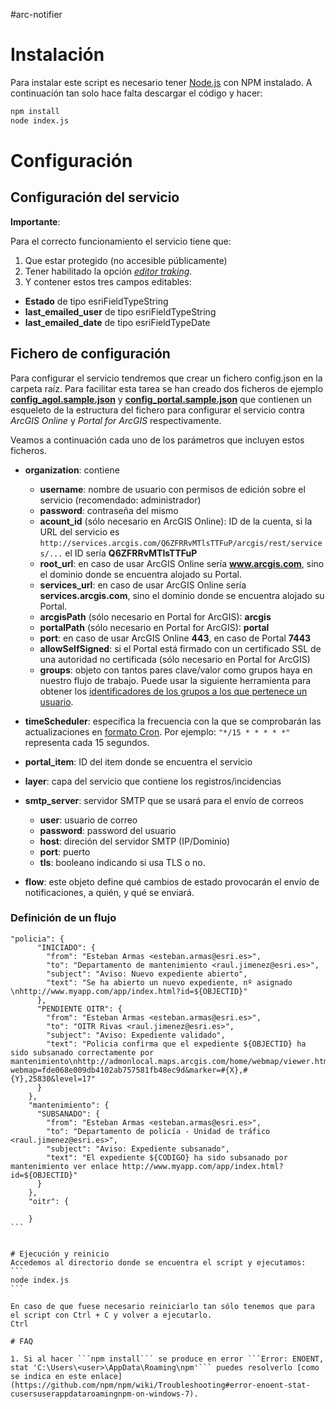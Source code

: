 #arc-notifier

# Instalación
Para instalar este script es necesario tener [Node.js](https://nodejs.org/en/) con NPM instalado. A continuación tan solo hace falta descargar el código y hacer:

```bash
npm install
node index.js
```

# Configuración

## Configuración del servicio
**Importante**: 

Para el correcto funcionamiento el servicio tiene que:

1. Que estar protegido (no accesible públicamente)
2. Tener habilitado la opción *[editor traking](http://server.arcgis.com/en/server/10.3/publish-services/windows/editor-tracking-for-feature-services.htm)*.
3. Y contener estos tres campos editables:
  * **Estado** de tipo esriFieldTypeString
  * **last_emailed_user** de tipo esriFieldTypeString
  * **last_emailed_date** de tipo esriFieldTypeDate

## Fichero de configuración

Para configurar el servicio tendremos que crear un fichero config.json en la carpeta raíz. Para facilitar esta tarea se han creado dos ficheros de ejemplo **[config_agol.sample.json](https://github.com/esri-es/ArcNotifier/blob/master/config_agol.sample.json)** y **[config_portal.sample.json](https://github.com/esri-es/ArcNotifier/blob/master/config_portal.sample.json)**	que contienen un esqueleto de la estructura del fichero para configurar el servicio contra *ArcGIS Online* y *Portal for ArcGIS* respectivamente.

Veamos a continuación cada uno de los parámetros que incluyen estos ficheros.

* **organization**: contiene 

  * **username**: nombre de usuario con permisos de edición sobre el servicio (recomendado: administrador)
  * **password**: contraseña del mismo
  * **acount_id** (sólo necesario en ArcGIS Online): ID de la cuenta, si la URL del servicio es ```http://services.arcgis.com/Q6ZFRRvMTlsTTFuP/arcgis/rest/services/...``` el ID sería **Q6ZFRRvMTlsTTFuP** 
  * **root_url**: en caso de usar ArcGIS Online sería **www.arcgis.com**, sino el dominio donde se encuentra alojado su Portal.
  * **services_url**: en caso de usar ArcGIS Online sería **services.arcgis.com**, sino el dominio donde se encuentra alojado su Portal.
  * **arcgisPath** (sólo necesario en Portal for ArcGIS): **arcgis** 
  * **portalPath** (sólo necesario en Portal for ArcGIS): **portal** 
  * **port**: en caso de usar ArcGIS Online **443**, en caso de Portal **7443**
  * **allowSelfSigned**: si el Portal está firmado con un certificado SSL de una autoridad no certificada (sólo necesario en Portal for ArcGIS)
  * **groups**: objeto con tantos pares clave/valor como grupos haya en nuestro flujo de trabajo. Puede usar la siguiente herramienta para obtener los [identificadores de los grupos a los que pertenece un usuario](https://esri-es.github.io/ArcNotifier/get-group-id.html).

* **timeScheduler**: especifica la frecuencia con la que se comprobarán las actualizaciones en [formato Cron](https://en.wikipedia.org/wiki/Cron). Por ejemplo: ```"*/15 * * * * *"``` representa cada 15 segundos.
  
* **portal_item**: ID del item donde se encuentra el servicio

* **layer**: capa del servicio que contiene los registros/incidencias
  
* **smtp_server**: servidor SMTP que se usará para el envío de correos
  * **user**: usuario de correo
  * **password**: password del usuario
  * **host**: direción del servidor SMTP (IP/Dominio)
  * **port**: puerto
  * **tls**: booleano indicando si usa TLS o no.
  
* **flow**: este objeto define qué cambios de estado provocarán el envío de notificaciones, a quién, y qué se enviará.

### Definición de un flujo

````
"policia": {
      "INICIADO": {
        "from": "Esteban Armas <esteban.armas@esri.es>",
        "to": "Departamento de mantenimiento <raul.jimenez@esri.es>",
        "subject": "Aviso: Nuevo expediente abierto",
        "text": "Se ha abierto un nuevo expediente, nº asignado \nhttp://www.myapp.com/app/index.html?id=${OBJECTID}"
      },
      "PENDIENTE OITR": {
        "from": "Esteban Armas <esteban.armas@esri.es>",
        "to": "OITR Rivas <raul.jimenez@esri.es>",
        "subject": "Aviso: Expediente validado",
        "text": "Policia confirma que el expediente ${OBJECTID} ha sido subsanado correctamente por mantenimiento\nhttp://admonlocal.maps.arcgis.com/home/webmap/viewer.html?webmap=fde068e009db4102ab757581fb48ec9d&marker=#{X},#{Y},25830&level=17"
      }
    },
    "mantenimiento": {
      "SUBSANADO": {  
        "from": "Esteban Armas <esteban.armas@esri.es>",
        "to": "Departamento de policía - Unidad de tráfico <raul.jimenez@esri.es>",
        "subject": "Aviso: Expediente subsanado",
        "text": "El expediente ${CODIGO} ha sido subsanado por mantenimiento ver enlace http://www.myapp.com/app/index.html?id=${OBJECTID}"
      }
    },
    "oitr": {

    }
```


# Ejecución y reinicio
Accedemos al directorio donde se encuentra el script y ejecutamos:
```
node index.js
```

En caso de que fuese necesario reiniciarlo tan sólo tenemos que para el script con Ctrl + C y volver a ejecutarlo.
Ctrl

# FAQ

1. Si al hacer ```npm install``` se produce en error ```Error: ENOENT, stat 'C:\Users\<user>\AppData\Roaming\npm'``` puedes resolverlo [como se indica en este enlace](https://github.com/npm/npm/wiki/Troubleshooting#error-enoent-stat-cusersuserappdataroamingnpm-on-windows-7).
